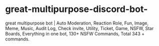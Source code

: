 # great-multipurpose-discord-bot-
great multipurpose bot | Auto Moderation, Reaction Role, Fun, Image, Meme, Music, Audit Log, Check invite, Utility, Ticket, Game, NSFW, Star Boards, Everything in one bot, 130+ NSFW Commands, Total 343 + commands.
